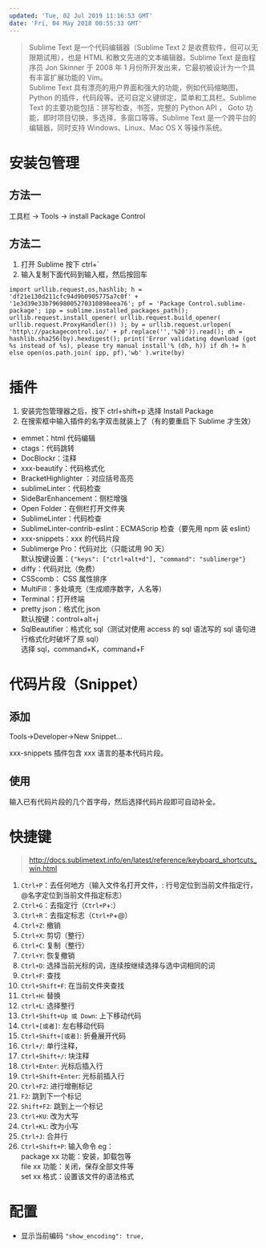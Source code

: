 ```yaml
---
updated: 'Tue, 02 Jul 2019 11:16:53 GMT'
date: 'Fri, 04 May 2018 00:55:33 GMT'
---
```


> Sublime Text 是一个代码编辑器（Sublime Text 2 是收费软件，但可以无限期试用），也是 HTML 和散文先进的文本编辑器。Sublime Text 是由程序员 Jon Skinner 于 2008 年 1 月份所开发出来，它最初被设计为一个具有丰富扩展功能的 Vim。\
> Sublime Text 具有漂亮的用户界面和强大的功能，例如代码缩略图，Python 的插件，代码段等。还可自定义键绑定，菜单和工具栏。Sublime Text 的主要功能包括：拼写检查，书签，完整的 Python API ， Goto 功能，即时项目切换，多选择，多窗口等等。Sublime Text 是一个跨平台的编辑器，同时支持 Windows、Linux、Mac OS X 等操作系统。

# 安装包管理

## 方法一

工具栏 -> Tools -> install Package Control

## 方法二

1.  打开 Sublime 按下 ctrl+\`
2.  输入复制下面代码到输入框，然后按回车

```
import urllib.request,os,hashlib; h = 'df21e130d211cfc94d9b0905775a7c0f' + '1e3d39e33b79698005270310898eea76'; pf = 'Package Control.sublime-package'; ipp = sublime.installed_packages_path(); urllib.request.install_opener( urllib.request.build_opener( urllib.request.ProxyHandler()) ); by = urllib.request.urlopen( 'http\://packagecontrol.io/' + pf.replace('','%20')).read(); dh = hashlib.sha256(by).hexdigest(); print('Error validating download (got %s instead of %s), please try manual install'% (dh, h)) if dh != h else open(os.path.join( ipp, pf),'wb' ).write(by)
```

# 插件

1.  安装完包管理器之后，按下 ctrl+shift+p 选择 Install Package
2.  在搜索框中输入插件的名字双击就装上了（有的要重启下 Sublime 才生效）

-   emmet：html 代码编辑
-   ctags：代码跳转
-   DocBlockr：注释
-   xxx-beautify：代码格式化
-   BracketHighlighter ：对应括号高亮
-   sublimeLinter：代码检查
-   SideBarEnhancement：侧栏增强
-   Open Folder：在侧栏打开文件夹
-   SublimeLinter：代码检查
-   SublimeLinter-contrib-eslint：ECMAScrip 检查（要先用 npm 装 eslint）
-   xxx-snippets：xxx 的代码片段
-   Sublimerge Pro：代码对比（只能试用 90 天）\
    默认按键设置：`{"keys": ["ctrl+alt+d"], "command": "sublimerge"}`
-   diffy：代码对比（免费）
-   CSScomb： CSS 属性排序
-   MultiFill：多处填充（生成顺序数字，人名等）
-   Terminal：打开终端
-   pretty json：格式化 json\
    默认按键：control+alt+j
-   SqlBeautifier：格式化 sql（测试对使用 access 的 sql 语法写的 sql 语句进行格式化时破坏了原 sql）\
    选择 sql，command+K，command+F

# 代码片段（Snippet）

## 添加

Tools->Developer->New Snippet...

xxx-snippets 插件包含 xxx 语言的基本代码片段。

## 使用

输入已有代码片段的几个首字母，然后选择代码片段即可自动补全。

# 快捷键

> <http://docs.sublimetext.info/en/latest/reference/keyboard_shortcuts_win.html>

1.  `Ctrl+P`：去任何地方（输入文件名打开文件，: 行号定位到当前文件指定行，@名字定位到当前文件指定标志）
2.  `Ctrl+G`：去指定行（`Ctrl+P`+:）
3.  `Ctrl+R`：去指定标志（`Ctrl+P`+@）
4.  `Ctrl+Z`: 撤销
5.  `Ctrl+X`: 剪切（整行）
6.  `Ctrl+C`: 复制（整行）
7.  `Ctrl+Y`: 恢复撤销
8.  `Ctrl+D`: 选择当前光标的词，连续按继续选择与选中词相同的词
9.  `Ctrl+F`: 查找
10. `Ctrl+Shift+F`: 在当前文件夹查找
11. `Ctrl+H`: 替换
12. `ctrl+L`: 选择整行
13. `Ctrl+Shift+Up 或 Down`: 上下移动代码
14. `Ctrl+[或者]`: 左右移动代码
15. `Ctrl+Shift+[或者]`: 折叠展开代码
16. `Ctrl+/`: 单行注释，
17. `Ctrl+Shift+/`: 块注释
18. `Ctrl+Enter`: 光标后插入行
19. `Ctrl+Shift+Enter`: 光标前插入行
20. `Ctrl+F2`: 进行增刪标记
21. `F2`: 跳到下一个标记
22. `Shift+F2`: 跳到上一个标记
23. `Ctrl+KU`: 改为大写
24. `Ctrl+KL`: 改为小写
25. `Ctrl+J`: 合并行
26. `Ctrl+Shift+P`: 输入命令
    eg：\
    package xx 功能：安装，卸载包等\
    file xx 功能：关闭，保存全部文件等\
    set xx 格式：设置该文件的语法格式

# 配置

-   显示当前编码
    `"show_encoding": true,`

